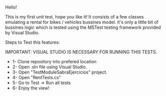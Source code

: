 Hello!

This is my first unit test, hope you like it!
It consists of a few classes emulating a rental for bikes / vehicles bussines model. it's only a little bit of bussines logic which is tested using the MSTest testing
framework provided by Visual Studio.

Steps to Test this features:

IMPORTANT: VISUAL STUDIO IS NECESSARY FOR RUNNING THIS TESTS.
* 1- Clone repository into prefered location
* 2- Open .sln file using Visual Studio.
* 3- Open "TestModuleSabraEjercicios" project.
* 4- Open "RentTests.cs"
* 5- Go to Test -> Run all tests
* 6- Enjoy the view!



